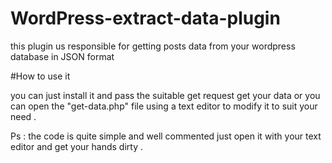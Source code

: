 # WordPress-extract-data-plugin
this plugin us responsible for getting posts data from your wordpress database in JSON format


#How to use it 

you can just install it and pass the suitable get request get your data or you can open the "get-data.php" file using a text editor 
to modify it to suit your need . 

Ps : the code is quite simple and well commented just open it with your text editor and get your hands dirty .